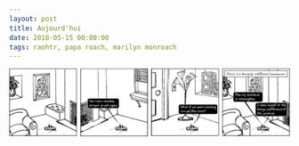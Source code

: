 ```yaml
---
layout: post
title: Aujourd'hui
date: 2018-05-15 00:00:00
tags: raohtr, papa roach, marilyn monroach
---
```


![roach on a hot tin roomba](/assets/img/roahtr01_aujourdhui.png "one must imagine Sisyphus transformed")
